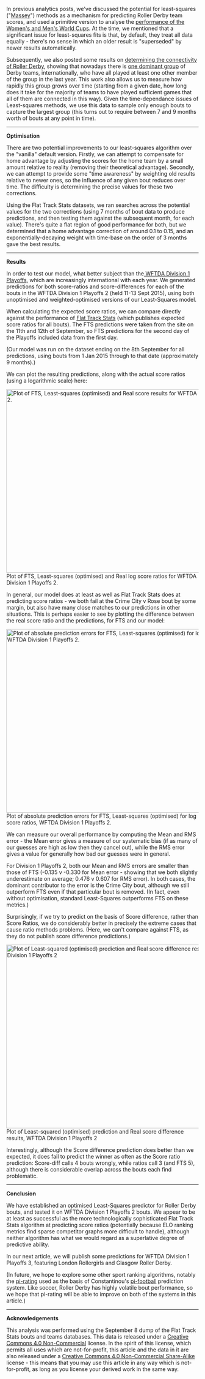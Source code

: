 <html><body><p>In previous analytics posts, we've discussed the potential for least-squares ("<a href="http://www.masseyratings.com/theory/massey97.pdf">Massey</a>") methods as a mechanism for predicting Roller Derby team scores, and used a primitive version to analyse the <a href="https://www.scottishrollerderbyblog.com/posts/2014/12/20/roller-derby-international-rankings-2014/">performance of the Women's and Men's World Cups</a>. At the time, we mentioned that a significant issue for least-squares fits is that, by default, they treat all data equally - there's no sense in which an older result is "superseded" by newer results automatically.

Subsequently, we also posted some results on <a href="https://www.scottishrollerderbyblog.com/posts/2015/06/07/visualising-the-internationalisation-of-roller-derby-part-1-of-2/">determining the connectivity of Roller Derby</a>, showing that nowadays there is <a href="https://www.scottishrollerderbyblog.com/posts/2015/06/07/visualising-the-internationalisation-of-roller-derby-part-2-of-2-2011-to-present/">one dominant group</a> of Derby teams, internationally, who have all played at least one other member of the group in the last year. This work also allows us to measure how rapidly this group grows over time (starting from a given date, how long does it take for the majority of teams to have played sufficient games that all of them are connected in this way). Given the time-dependance issues of Least-squares methods, we use this data to sample only enough bouts to capture the largest group (this turns out to require between 7 and 9 months worth of bouts at any point in time).

</p><hr>

<strong>Optimisation</strong>

There are two potential improvements to our least-squares algorithm over the "vanilla" default version. Firstly, we can attempt to compensate for home advantage by adjusting the scores for the home team by a small amount relative to reality (removing their theoretical advantage). Secondly, we can attempt to provide some "time awareness" by weighting old results relative to newer ones, so the influence of any given bout reduces over time. The difficulty is determining the precise values for these two corrections.

Using the Flat Track Stats datasets, we ran searches across the potential values for the two corrections (using 7 months of bout data to produce predictions, and then testing them against the subsequent month, for each value). There's quite a flat region of good performance for both, but we determined that a home advantage correction of around 0.1 to 0.15, and an exponentially-decaying weight with time-base on the order of 3 months gave the best results.

<hr>

<strong>Results</strong>

In order to test our model, what better subject than the<a href="https://www.wftda.com/tournaments/2015"> WFTDA Division 1 Playoffs</a>, which are increasingly international with each year. We generated predictions for both score-ratios and score-differences for each of the bouts in the WFTDA Division 1 Playoffs 2 (held 11-13 Sept 2015), using both unoptimised and weighted-optimised versions of our Least-Squares model.

When calculating the expected score ratios, we can compare directly against the performance of <a href="http://www.flattrackstats.com">Flat Track Stats</a> (which publishes expected score ratios for all bouts). The FTS predictions were taken from the site on the 11th and 12th of September, so FTS predictions for the second day of the Playoffs included data from the first day.

(Our model was run on the dataset ending on the 8th September for all predictions, using bouts from 1 Jan 2015 through to that date (approximately 9 months).)

We can plot the resulting predictions, along with the actual score ratios (using a logarithmic scale) here:

<a href="/2015/09/fts-v-calc.png"><img class="size-full wp-image-4890" src="/2015/09/fts-v-calc.png" alt="Plot of FTS, Least-squares (optimised) and Real score results for WFTDA Division 1 Playoffs 2." width="640" height="480"></a> Plot of FTS, Least-squares (optimised) and Real log score ratios for WFTDA Division 1 Playoffs 2.

In general, our model does at least as well as Flat Track Stats does at predicting score ratios - we both fail at the Crime City v Rose bout by some margin, but also have many close matches to our predictions in other situations. This is perhaps easier to see by plotting the difference between the real score ratio and the predictions, for FTS and our model:

<a href="/2015/09/delta-fts-v-calc.png"><img class="size-full wp-image-4891" src="/2015/09/delta-fts-v-calc.png" alt="Plot of absolute prediction errors for FTS, Least-squares (optimised) for log score ratios, WFTDA Division 1 Playoffs 2." width="640" height="480"></a> Plot of absolute prediction errors for FTS, Least-squares (optimised) for log score ratios, WFTDA Division 1 Playoffs 2.

We can measure our overall performance by computing the Mean and RMS error - the Mean error gives a measure of our systematic bias (if as many of our guesses are high as low then they cancel out), while the RMS error gives a value for generally how bad our guesses were in general.

For Division 1 Playoffs 2, both our Mean and RMS errors are smaller than those of FTS (-0.135 v -0.330 for Mean error - showing that we both slightly underestimate on average; 0.476 v 0.607 for RMS error). In both cases, the dominant contributor to the error is the Crime City bout, although we still outperform FTS even if that particular bout is removed. (In fact, even without optimisation, standard Least-Squares outperforms FTS on these metrics.)

Surprisingly, if we try to predict on the basis of Score difference, rather than Score Ratios, we do considerably better in precisely the extreme cases that cause ratio methods problems. (Here, we can't compare against FTS, as they do not publish score difference predictions.)

<a href="/2015/09/calc-diff.png"><img class="size-full wp-image-4892" src="/2015/09/calc-diff.png" alt="Plot of Least-squared (optimised) prediction and Real score difference results, WFTDA Division 1 Playoffs 2" width="640" height="480"></a> Plot of Least-squared (optimised) prediction and Real score difference results, WFTDA Division 1 Playoffs 2

Interestingly, although the Score difference prediction does better than we expected, it does fail to predict the winner as often as the Score ratio prediction: Score-diff calls 4 bouts wrongly, while ratios call 3 (and FTS 5), although there is considerable overlap across the bouts each find problematic.

<hr>

<strong>Conclusion</strong>

We have established an optimised Least-Squares predictor for Roller Derby bouts, and tested it on WFTDA Division 1 Playoffs 2 bouts. We appear to be at least as successful as the more technologically sophisticated Flat Track Stats algorithm at predicting score ratios (potentially because ELO ranking metrics find sparse competitor graphs more difficult to handle), although neither algorithm has what we would regard as a superlative degree of predictive ability.

In our next article, we will publish some predictions for WFTDA Division 1 Playoffs 3, featuring London Rollergirls and Glasgow Roller Derby.

(In future, we hope to explore some other sport ranking algorithms, notably the <a href="http://www.constantinou.info/downloads/papers/pi-ratings.pdf">pi-rating</a> used as the basis of Constantinou's <a href="http://www.pi-football.com/">pi-football</a> prediction system. Like soccer, Roller Derby has highly volatile bout performance, so we hope that pi-rating will be able to improve on both of the systems in this article.)

<hr>

<strong>Acknowledgements</strong>

This analysis was performed using the September 8 dump of the Flat Track Stats bouts and teams databases. This data is released under a <a href="https://creativecommons.org/licenses/by-nc/4.0/">Creative Commons 4.0 Non-Commercial</a> license. In the spirit of this license, which permits all uses which are not-for-profit, this article and the data in it are also released under a <a href="https://creativecommons.org/licenses/by-nc-sa/4.0/">Creative Commons 4.0 Non-Commercial Share-Alike</a> license - this means that you may use this article in any way which is not-for-profit, as long as you license your derived work in the same way.</body></html>
